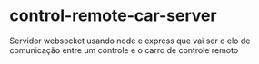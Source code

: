 # control-remote-car-server
Servidor websocket usando node e express que vai ser o elo de comunicação entre um controle e o carro de controle remoto
